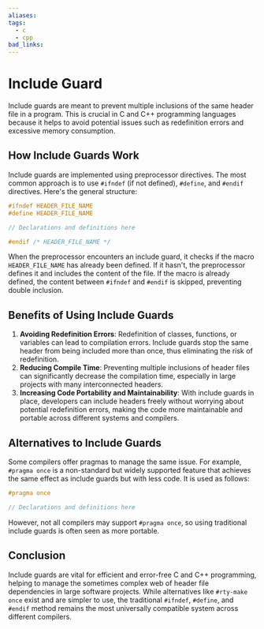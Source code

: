 ```yaml
---
aliases:
tags:
  - c
  - cpp
bad_links:
---
```

# Include Guard

Include guards are meant to prevent multiple inclusions of the same header file in a program. This is crucial in C and C++ programming languages because it helps to avoid potential issues such as redefinition errors and excessive memory consumption.

## How Include Guards Work

Include guards are implemented using preprocessor directives. The most common approach is to use `#ifndef` (if not defined), `#define`, and `#endif` directives. Here's the general structure:

```cpp
#ifndef HEADER_FILE_NAME
#define HEADER_FILE_NAME

// Declarations and definitions here

#endif /* HEADER_FILE_NAME */
```

When the preprocessor encounters an include guard, it checks if the macro `HEADER_FILE_NAME` has already been defined. If it hasn't, the preprocessor defines it and includes the content of the file. If the macro is already defined, the content between `#ifndef` and `#endif` is skipped, preventing double inclusion.

## Benefits of Using Include Guards

1. **Avoiding Redefinition Errors**: Redefinition of classes, functions, or variables can lead to compilation errors. Include guards stop the same header from being included more than once, thus eliminating the risk of redefinition.
2. **Reducing Compile Time**: Preventing multiple inclusions of header files can significantly decrease the compilation time, especially in large projects with many interconnected headers.
3. **Increasing Code Portability and Maintainability**: With include guards in place, developers can include headers freely without worrying about potential redefinition errors, making the code more maintainable and portable across different systems and compilers.

## Alternatives to Include Guards

Some compilers offer pragmas to manage the same issue. For example, `#pragma once` is a non-standard but widely supported feature that achieves the same effect as include guards but with less code. It is used as follows:

```cpp
#pragma once

// Declarations and definitions here
```

However, not all compilers may support `#pragma once`, so using traditional include guards is often seen as more portable.

## Conclusion

Include guards are vital for efficient and error-free C and C++ programming, helping to manage the sometimes complex web of header file dependencies in large software projects. While alternatives like `#rty-make once` exist and are simpler to use, the traditional `#ifndef`, `#define`, and `#endif` method remains the most universally compatible system across different compilers.